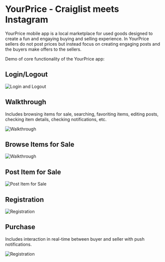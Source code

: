 # YourPrice - Craiglist meets Instagram

YourPrice mobile app is a local marketplace for used goods designed to create a fun and engaying buying and selling experience.
In YourPrice sellers do not post prices but instead focus on creating engaging posts and the buyers make offers to the sellers.

Demo of core functionality of the YourPrice app:

## Login/Logout

![Login and Logout](Gifs/yourprice-login.gif)

## Walkthrough

Includes browsing items for sale, searching, favoriting items, editing posts, checking item details, checking notifications, etc.

![Walkthrough](Gifs/yourprice-walkthrough.gif)

## Browse Items for Sale


![Walkthrough](Gifs/yourprice-browse.gif)


## Post Item for Sale

![Post Item for Sale](Gifs/yourprice-post-item.gif)

## Registration

![Registration](Gifs/yourprice-registration.gif)

## Purchase

Includes interaction in real-time between buyer and seller with push notifications.

![Registration](Gifs/yourprice-purchase.gif)

